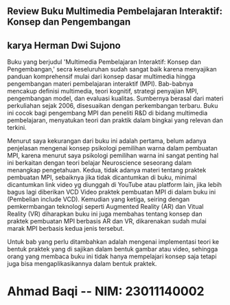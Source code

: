 ## Review Buku Multimedia Pembelajaran Interaktif: Konsep dan Pengembangan
## karya Herman Dwi Sujono

Buku yang berjudul 'Multimedia Pembelajaran Interaktif: Konsep dan Pengembangan,' secra keseluruhan sudah sangat baik karena menyajikan panduan komprehensif mulai dari konsep dasar multimedia hingga pengembangan materi pembelajaran interaktif (MPI). Bab-babnya mencakup definisi multimedia, teori kognitif, strategi penyajian MPI, pengembangan model, dan evaluasi kualitas. Sumbernya berasal dari materi perkuliahan sejak 2006, disesuaikan dengan perkembangan terbaru. Buku ini cocok bagi pengembang MPI dan peneliti R&D di bidang multimedia pembelajaran, menyatukan teori dan praktik dalam bingkai yang relevan dan terkini.

Menurut saya kekurangan dari buku ini adalah pertama, belum adanya penjelasan mengenai konsep psikologi pemilihan warna dalam pembuatan MPI, karena menurut saya psikologi pemilihan warna ini sangat penting hal ini berkaitan dengan teori belajar Neuroscience seseorang dalam menangkap pengetahuan. Kedua, tidak adanya materi tentang praktek pembuatan MPI, sebaiknya jika tidak dicantumkan di buku, minimal dicantumkan link video yg diunggah di YouTube atau platform lain, jika lebih bagus lagi diberikan VCD Video praktek pembuatan MPI di dalam buku ini (Pembelian include VCD). Kemudian yang ketiga, seiring dengan pemkermbangan teknologi seperti Augmented Reality (AR) dan Vitual Reality (VR) diharapkan buku ini juga membahas tentang konsep dan praktek pembuatan MPI berbasis AR dan VR, dikarenakan sudah mulai marak MPI berbasis kedua jenis tersebut.

Untuk bab yang perlu ditambahkan adalah mengenai implementasi teori ke bentuk praktek yang di sajikan dalam bentuk gambar atau video, sehingga orang yang membaca buku ini tidak hanya mempelajari konsep saja tetapi juga bisa mengaplikasikannya dalam bentuk praktek.

# Ahmad Baqi -- NIM: 23011140002
